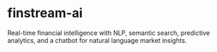 # finstream-ai
Real-time financial intelligence with NLP, semantic search, predictive analytics, and a chatbot for natural language market insights.
